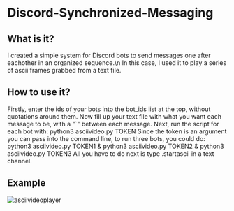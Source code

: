 # Discord-Synchronized-Messaging

## What is it?
I created a simple system for Discord bots to send messages one after eachother in an organized sequence.\n
In this case, I used it to play a series of ascii frames grabbed from a text file.

## How to use it?
Firstly, enter the ids of your bots into the bot_ids list at the top, without quotations around them.
Now fill up your text file with what you want each message to be, with a "\`" between each message.
Next, run the script for each bot with: 
   python3 asciivideo.py TOKEN
Since the token is an argument you can pass into the command line, to run three bots, you could do:
   python3 asciivideo.py TOKEN1 & python3 asciivideo.py TOKEN2 & python3 asciivideo.py TOKEN3
All you have to do next is type .startascii in a text channel.

## Example
![asciivideoplayer](https://user-images.githubusercontent.com/22421950/113631015-0adb4d00-9626-11eb-82a1-c433d7b7d08b.gif)


